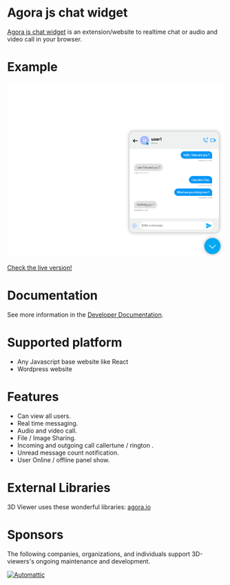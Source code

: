 # Agora js chat widget

[Agora js chat widget](https://studio-23-xyz.github.io/agora-js-chat-widget/) is an extension/website to realtime chat or audio and video call in your browser.

# Example

![This is an image](https://github.com/Studio-23-xyz/agora-js-chat-widget/raw/master/chatDemoNew.PNG)

[Check the live version!](https://studio-23-xyz.github.io/agora-js-chat-widget)

# Documentation

See more information in the [Developer Documentation](https://github.com/Studio-23-xyz/agora-js-chat-widget/wiki).

# Supported platform

- Any Javascript base website like React
- Wordpress website

# Features

- Can view all users.
- Real time messaging.
- Audio and video call.
- File / Image Sharing.
- Incoming and outgoing call callertune / rington .
- Unread message count notification.
- User Online / offline panel show. 

# External Libraries

3D Viewer uses these wonderful libraries: [agora.io](https://www.agora.io)

# Sponsors

The following companies, organizations, and individuals support 3D-viewers's ongoing maintenance and development.

<p><a href="https://brainstation-23.com/"><img src="https://brainstation-23.com/wp-content/uploads/2019/02/BS-Logo-Blue_Hr.svg" alt="Automattic" height="undefined"></a></p>
